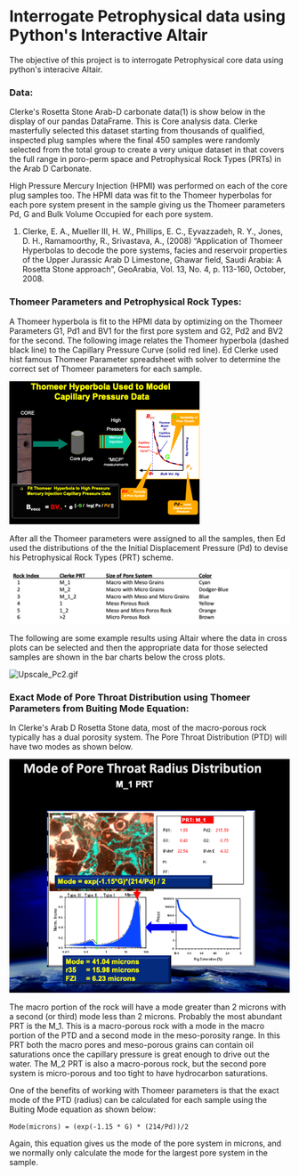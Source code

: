 # Interrogate Petrophysical data using Python's Interactive Altair
The objective of this project is to interrogate Petrophysical core data using python's interacive Altair. 

### Data:

Clerke's Rosetta Stone Arab-D carbonate data(1) is show below in the display of our pandas DataFrame. This is Core analysis data. Clerke masterfully selected this dataset starting from thousands of qualified, inspected plug samples where the final 450 samples were randomly selected from the total group to create a very unique dataset in that covers the full range in poro-perm space and Petrophysical Rock Types (PRTs) in the Arab D Carbonate. 

High Pressure Mercury Injection (HPMI) was performed on each of the core plug samples too. The HPMI data was fit to the Thomeer hyperbolas for each pore system present in the sample giving us the Thomeer parameters Pd, G and Bulk Volume Occupied for each pore system.


1) Clerke, E. A., Mueller III, H. W., Phillips, E. C., Eyvazzadeh, R. Y., Jones, D. H., Ramamoorthy, R., Srivastava, A., (2008) “Application of Thomeer Hyperbolas to decode the pore systems, facies and reservoir properties of the Upper Jurassic Arab D Limestone, Ghawar field, Saudi Arabia: A Rosetta Stone approach”, GeoArabia, Vol. 13, No. 4, p. 113-160, October, 2008. 

### Thomeer Parameters and Petrophysical Rock Types:

A Thomeer hyperbola is fit to the HPMI data by optimizing on the Thomeer Parameters G1, Pd1 and BV1 for the first pore system and G2, Pd2 and BV2 for the second. The following image relates the Thomeer hyperbola (dashed black line) to the Capillary Pressure Curve (solid red line). Ed Clerke used hist famous Thomeer Parameter spreadsheet with solver to determine the correct set of Thomeer parameters for each sample.  

![thomeer.png](thomeer.png)

After all the Thomeer parameters were assigned to all the samples, then Ed used the distributions of the the Initial Displacement Pressure (Pd) to devise his Petrophysical Rock Types (PRT) scheme. 

![Rock-Types.png](Rock-Types.png)


The following are some example results using Altair where the data in cross plots can be selected and then the appropriate data for those selected samples are shown in the bar charts below the cross plots. 

![Upscale_Pc2.gif](Upscale_Pc2.gif)


### Exact Mode of Pore Throat Distribution using Thomeer Parameters from Buiting Mode Equation:
In Clerke's Arab D Rosetta Stone data, most of the macro-porous rock typically has a dual porosity system.  The Pore Throat Distribution (PTD) will have two modes as shown below. 

![Mode.png](Mode.png)

The macro portion of the rock will have a mode greater than 2 microns with a second (or third) mode less than 2 microns. Probably the most abundant PRT is the M_1. This is a macro-porous rock with a mode in the macro portion of the PTD and a second mode in the meso-porosity range. In this PRT both the macro pores and meso-porous grains can contain oil saturations once the capillary pressure is great enough to drive out the water. The M_2 PRT is also a macro-porous rock, but the second pore system is micro-porous and too tight to have hydrocarbon saturations. 

One of the benefits of working with Thomeer parameters is that the exact mode of the PTD (radius) can be calculated for each sample using the Buiting Mode equation as shown below:

    Mode(microns) = (exp(-1.15 * G) * (214/Pd))/2

Again, this equation gives us the mode of the pore system in microns, and we normally only calculate the mode for the largest pore system in the sample.


